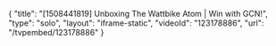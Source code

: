 {
    "title": "[1508441819] Unboxing The Wattbike Atom | Win with GCN!",
    "type": "solo",
    "layout": "iframe-static",
    "videoId": "123178886",
    "url": "\/tvpembed\/123178886"
}